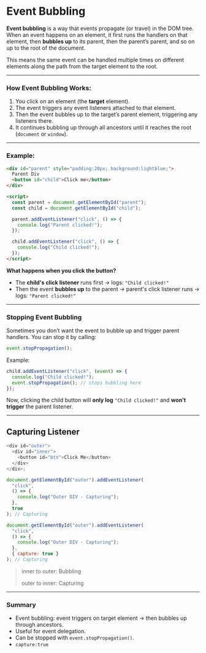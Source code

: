 # Event Bubbling

**Event bubbling** is a way that events propagate (or travel) in the DOM tree. When an event happens on an element, it first runs the handlers on that element, then **bubbles up** to its parent, then the parent’s parent, and so on up to the root of the document.

This means the same event can be handled multiple times on different elements along the path from the target element to the root.

---

### How Event Bubbling Works:

1. You click on an element (the **target** element).
2. The event triggers any event listeners attached to that element.
3. Then the event bubbles up to the target’s parent element, triggering any listeners there.
4. It continues bubbling up through all ancestors until it reaches the root (`document` or `window`).

---

### Example:

```html
<div id="parent" style="padding:20px; background:lightblue;">
  Parent Div
  <button id="child">Click me</button>
</div>

<script>
  const parent = document.getElementById("parent");
  const child = document.getElementById("child");

  parent.addEventListener("click", () => {
    console.log("Parent clicked!");
  });

  child.addEventListener("click", () => {
    console.log("Child clicked!");
  });
</script>
```

**What happens when you click the button?**

- The **child's click listener** runs first → logs: `"Child clicked!"`
- Then the event **bubbles up** to the parent → parent's click listener runs → logs: `"Parent clicked!"`

---

### Stopping Event Bubbling

Sometimes you don’t want the event to bubble up and trigger parent handlers. You can stop it by calling:

```js
event.stopPropagation();
```

Example:

```js
child.addEventListener("click", (event) => {
  console.log("Child clicked!");
  event.stopPropagation(); // stops bubbling here
});
```

Now, clicking the child button will **only log** `"Child clicked!"` and **won't trigger** the parent listener.

---

## Capturing Listener

```js
<div id="outer">
  <div id="inner">
    <button id="btn">Click Me</button>
  </div>
</div>;

document.getElementById("outer").addEventListener(
  "click",
  () => {
    console.log("Outer DIV - Capturing");
  },
  true
); // Capturing

document.getElementById("outer").addEventListener(
  "click",
  () => {
    console.log("Outer DIV - Capturing");
  },
  { capture: true }
); // Capturing
```

> inner to outer: Bubbling
>
> outer to inner: Capturing

---

### Summary

- Event bubbling: event triggers on target element → then bubbles up through ancestors.
- Useful for event delegation.
- Can be stopped with `event.stopPropagation()`.
- `capture:true` 
